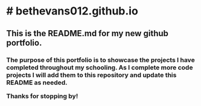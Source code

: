 <h1># bethevans012.github.io </h1>
<p>
<h2>This is the README.md for my new github portfolio. </h2>
<p>
<h3>The purpose of this portfolio is to showcase the projects I have completed throughout my schooling. As I complete more code projects I will add them to this repository and update this README as needed.

Thanks for stopping by!</h3>
